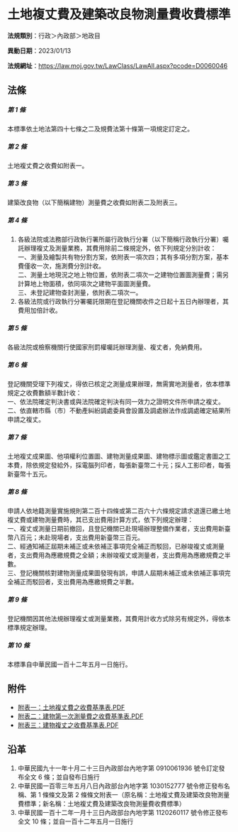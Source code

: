 # 土地複丈費及建築改良物測量費收費標準




**法規類別**：行政＞內政部＞地政目

**異動日期**：2023/01/13  

**法規網址**：https://law.moj.gov.tw/LawClass/LawAll.aspx?pcode=D0060046



## 法條
##### 第 1 條
本標準依土地法第四十七條之二及規費法第十條第一項規定訂定之。

##### 第 2 條
土地複丈費之收費如附表一。

##### 第 3 條
建築改良物（以下簡稱建物）測量費之收費如附表二及附表三。

##### 第 4 條
1. 各級法院或法務部行政執行署所屬行政執行分署（以下簡稱行政執行分署）囑託辦理複丈及測量業務，其費用除前二條規定外，依下列規定分別計收：  
一、測量及繪製共有物分割方案，依附表一項次四；其有多項分割方案，基本費僅收一次，施測費分別計收。  
二、測量土地現況之地上物位置，依附表二項次一之建物位置圖測量費；需另計算地上物面積，依同項次之建物平面圖測量費。  
三、未登記建物查封測量，依附表二項次一。
1. 各級法院或行政執行分署囑託限期在登記機關收件之日起十五日內辦理者，其費用加倍計收。

##### 第 5 條
各級法院或檢察機關行使國家刑罰權囑託辦理測量、複丈者，免納費用。

##### 第 6 條
登記機關受理下列複丈，得依已核定之測量成果辦理，無需實地測量者，依本標準規定之收費數額半數計收：  
一、依法院確定判決書或與法院確定判決有同一效力之證明文件所申請之複丈。  
二、依直轄市縣（市）不動產糾紛調處委員會設置及調處辦法作成調處確定結果所申請之複丈。

##### 第 7 條
土地複丈成果圖、他項權利位置圖、建物測量成果圖、建物標示圖或鑑定書圖之工本費，除依規定發給外，採電腦列印者，每張新臺幣二十元；採人工影印者，每張新臺幣十五元。

##### 第 8 條
申請人依地籍測量實施規則第二百十四條或第二百六十六條規定請求退還已繳土地複丈費或建物測量費時，其已支出費用計算方式，依下列規定辦理：  
一、複丈或測量日期前撤回，且登記機關已赴現場辦理整備作業者，支出費用新臺幣八百元；未赴現場者，支出費用新臺幣三百元。  
二、經通知補正屆期未補正或未依補正事項完全補正而駁回，已辦竣複丈或測量者，支出費用為應繳規費之全額；未辦竣複丈或測量者，支出費用為應繳規費之半數。  
三、登記機關核對建物測量成果圖發現有誤，申請人屆期未補正或未依補正事項完全補正而駁回者，支出費用為應繳規費之半數。

##### 第 9 條
登記機關因其他法規辦理複丈或測量業務，其費用計收方式除另有規定外，得依本標準規定辦理。

##### 第 10 條
本標準自中華民國一百十二年五月一日施行。
## 附件
* [附表一：土地複丈費之收費基準表.PDF](https://law.moj.gov.tw/LawClass/LawGetFile.ashx?FileId=0000332854)
* [附表二：建物第一次測量費之收費基準表.PDF](https://law.moj.gov.tw/LawClass/LawGetFile.ashx?FileId=0000332855)
* [附表三：建物複丈之收費基準表.PDF](https://law.moj.gov.tw/LawClass/LawGetFile.ashx?FileId=0000332856)
## 沿革
1. 中華民國九十一年十月二十三日內政部台內地字第 0910061936 號令訂定發布全文 6  條；並自發布日施行
1. 中華民國一百零三年五月八日內政部台內地字第 1030152777 號令修正發布名稱、第 1  條條文及第 2  條條文附表一（原名稱：土地複丈費及建築改良物測量費標準；新名稱：土地複丈費及建築改良物測量費收費標準）
1. 中華民國一百十二年一月十三日內政部台內地字第 1120260117 號令修正發布全文 10 條；並自一百十二年五月一日施行
